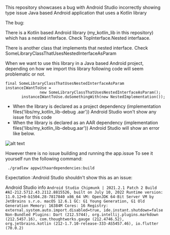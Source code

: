 This repository showcases a bug with Android Studio incorrectly showing type issue Java based Android application that
uses a Kotlin library

The bug:

There is a Kotlin based Android library (my_kotlin_lib in this repository) which has a nested interface. Check
TopInterface.Nested interfaace.

There is another class that implements that nested interface. Check SomeLibraryClassThatUsesNestedInterfaceAsParam

When we want to use this library in a Java based Android project, depending on how we import this library following
code will seem problematic or not.
 ```
final SomeLibraryClassThatUsesNestedInterfaceAsParam instanceIWantToUse =
                new SomeLibraryClassThatUsesNestedInterfaceAsParam();
        instanceIWantToUse.doSomethingWith(new NestedImplementation());
```

* When the library  is declared as a project dependency (implementation files('libs/my_kotlin_lib-debug
.aar')) Android Studio won't show any issue for this code
* When the library is declared as an AAR dependency (implementation files('libs/my_kotlin_lib-debug.aar'))
 Android Studio will show an error like below.

 ![alt text](as_schreenshot.png)

 However there is no issue building and running the app.issue
 To see it yourself run the following command:

 ` ./gradlew appwithaardependencies:build`

  Expectation :Android Studio shouldn't show this as an issue:


  Android Studio info
`
  Android Studio Chipmunk | 2021.2.1 Patch 2
  Build #AI-212.5712.43.2112.8815526, built on July 10, 2022
  Runtime version: 11.0.12+0-b1504.28-7817840 x86_64
  VM: OpenJDK 64-Bit Server VM by JetBrains s.r.o.
  macOS 12.6.1
  GC: G1 Young Generation, G1 Old Generation
  Memory: 16384M
  Cores: 16
  Registry: external.system.auto.import.disabled=true, ide.instant.shutdown=false
  Non-Bundled Plugins: Dart (212.5744), org.intellij.plugins.markdown (212.5457.16), com.thoughtworks.gauge (212.4746.52), org.jetbrains.kotlin (212-1.7.10-release-333-AS5457.46), io.flutter (70.0.2)
  `

